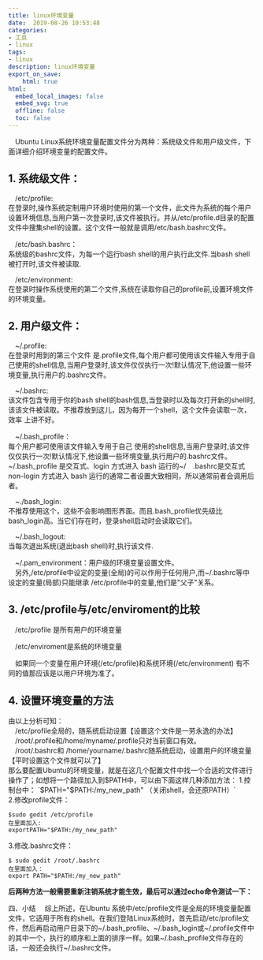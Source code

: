 ```yaml
---
title: linux环境变量
date:  2019-08-26 10:53:48
categories:
- 工具
- linux
tags: 
- linux
description: linux环境变量
export_on_save:
    html: true
html:
  embed_local_images: false
  embed_svg: true
  offline: false
  toc: false
---
```


&emsp;Ubuntu Linux系统环境变量配置文件分为两种：系统级文件和用户级文件，下面详细介绍环境变量的配置文件。 

## 1. 系统级文件：
&emsp;/etc/profile:  
在登录时,操作系统定制用户环境时使用的第一个文件，此文件为系统的每个用户设置环境信息,当用户第一次登录时,该文件被执行。并从/etc/profile.d目录的配置文件中搜集shell的设置。这个文件一般就是调用/etc/bash.bashrc文件。  

&emsp;/etc/bash.bashrc：  
系统级的bashrc文件，为每一个运行bash shell的用户执行此文件.当bash shell被打开时,该文件被读取.  

&emsp;/etc/environment:  
在登录时操作系统使用的第二个文件,系统在读取你自己的profile前,设置环境文件的环境变量。  

## 2. 用户级文件：
&emsp;~/.profile:  
在登录时用到的第三个文件 是.profile文件,每个用户都可使用该文件输入专用于自己使用的shell信息,当用户登录时,该文件仅仅执行一次!默认情况下,他设置一些环境变量,执行用户的.bashrc文件。  

&emsp;~/.bashrc:  
该文件包含专用于你的bash shell的bash信息,当登录时以及每次打开新的shell时,该该文件被读取。不推荐放到这儿，因为每开一个shell，这个文件会读取一次，效率 上讲不好。  

&emsp;~/.bash_profile：  
每个用户都可使用该文件输入专用于自己 使用的shell信息,当用户登录时,该文件仅仅执行一次!默认情况下,他设置一些环境变量,执行用户的.bashrc文件。~/.bash_profile 是交互式、login 方式进入 bash 运行的~/&emsp;.bashrc是交互式 non-login 方式进入 bash 运行的通常二者设置大致相同，所以通常前者会调用后者。  

&emsp;~./bash_login:  
不推荐使用这个，这些不会影响图形界面。而且.bash_profile优先级比bash_login高。当它们存在时，登录shell启动时会读取它们。    

&emsp;~/.bash_logout:  
当每次退出系统(退出bash shell)时,执行该文件.  

&emsp;~/.pam_environment：用户级的环境变量设置文件。  
&emsp;另外,/etc/profile中设定的变量(全局)的可以作用于任何用户,而~/.bashrc等中设定的变量(局部)只能继承 /etc/profile中的变量,他们是"父子"关系。   

## 3. /etc/profile与/etc/enviroment的比较
&emsp;/etc/profile 是所有用户的环境变量  

&emsp;/etc/enviroment是系统的环境变量  

&emsp;如果同一个变量在用户环境(/etc/profile)和系统环境(/etc/environment) 有不同的值那应该是以用户环境为准了。  


## 4. 设置环境变量的方法
由以上分析可知：  
&emsp;/etc/profile全局的，随系统启动设置【设置这个文件是一劳永逸的办法】  
&emsp;/root/.profile和/home/myname/.profile只对当前窗口有效。  
&emsp;/root/.bashrc和 /home/yourname/.bashrc随系统启动，设置用户的环境变量【平时设置这个文件就可以了】  
那么要配置Ubuntu的环境变量，就是在这几个配置文件中找一个合适的文件进行操作了；如想将一个路径加入到$PATH中，可以由下面这样几种添加方法：  
1.控制台中：  
`$PATH="$PATH:/my_new_path"    （关闭shell，会还原PATH）`  
2.修改profile文件：  
```
$sudo gedit /etc/profile
在里面加入:
exportPATH="$PATH:/my_new_path"

```  
3.修改.bashrc文件：
```
$ sudo gedit /root/.bashrc
在里面加入：
export PATH="$PATH:/my_new_path"
```  
**后两种方法一般需要重新注销系统才能生效，最后可以通过echo命令测试一下：**  

四、小结
&emsp;综上所述，在Ubuntu 系统中/etc/profile文件是全局的环境变量配置文件，它适用于所有的shell。在我们登陆Linux系统时，首先启动/etc/profile文件，然后再启动用户目录下的~/.bash_profile、~/.bash_login或~/.profile文件中的其中一个，执行的顺序和上面的排序一样。如果~/.bash_profile文件存在的话，一般还会执行~/.bashrc文件。